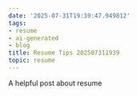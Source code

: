 ```yaml
---
date: '2025-07-31T19:39:47.949812'
tags:
- resume
- ai-generated
- blog
title: Resume Tips 202507311939
topic: resume
---
```


A helpful post about resume